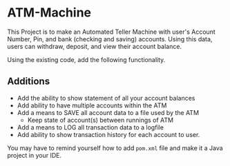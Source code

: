# ATM-Machine

This Project is to make an Automated Teller Machine with user's Account Number, Pin, and bank (checking and saving) accounts.
Using this data, users can withdraw, deposit, and view their account balance.

Using the existing code, add the following functionality.

## Additions

- Add the ability to show statement of all your account balances
- Add ability to have multiple accounts within the ATM
- Add a means to SAVE all account data to a file used by the ATM
  - Keep state of account(s) between runnings of ATM
- Add a means to LOG all transaction data to a logfile
- Add ability to show transaction history for each account to user.

You may have to remind yourself how to add `pom.xml` file and make it a Java project in your IDE.
